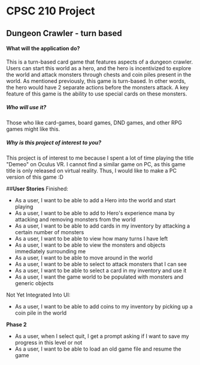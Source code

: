 # CPSC 210 Project

## Dungeon Crawler - turn based

#### What will the application do?  
This is a turn-based card game that features aspects of a dungeon crawler. 
Users can start this world as a hero, and the hero is incentivized to explore the world and attack monsters through
chests and coin piles present in the world. As mentioned previously, this game is turn-based. 
In other words, the hero would have 2 separate actions before the monsters attack.
A key feature of this game is the ability to use special cards on these monsters.

##### Who will use it?
Those who like card-games, board games, DND games, and other RPG games might like this.

##### Why is this project of interest to you?
This project is of interest to me because I spent a lot of time playing the title "Demeo" on Oculus VR.
I cannot find a similar game on PC, as this game title is only released on virtual reality. 
Thus, I would like to make a PC version of this game :D


##**User Stories**
Finished:

- As a user, I want to be able to add a Hero into the world and start playing 
- As a user, I want to be able to add to Hero's experience mana by attacking and removing monsters from the world
- As a user, I want to be able to add cards in my inventory by attacking a certain number of monsters
- As a user, I want to be able to view how many turns I have left
- As a user, I want to be able to view the monsters and objects immediately surrounding me
- As a user, I want to be able to move around in the world
- As a user, I want to be able to select to attack monsters that I can see
- As a user, I want to be able to select a card in my inventory and use it
- As a user, I want the game world to be populated with monsters and generic objects

Not Yet Integrated Into UI:
- As a user, I want to be able to add coins to my inventory by picking up a coin pile in the world

**Phase 2**
- As a user, when I select quit, I get a prompt asking if I want to save my progress in this level or not
- As a user, I want to be able to load an old game file and resume the game




